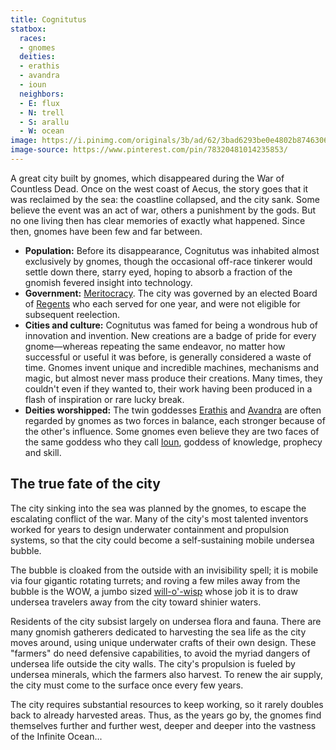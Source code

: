 ```yaml
---
title: Cognitutus
statbox:
  races:
  - gnomes
  deities:
  - erathis
  - avandra
  - ioun
  neighbors:
  - E: flux
  - N: trell
  - S: arallu
  - W: ocean
image: https://i.pinimg.com/originals/3b/ad/62/3bad6293be0e4802b87463065e98b213.png
image-source: https://www.pinterest.com/pin/78320481014235853/
---
```

A great city built by gnomes, which disappeared during the War of Countless Dead. Once on the west coast of Aecus, the story goes that it was reclaimed by the sea: the coastline collapsed, and the city sank. Some believe the event was an act of war, others a punishment by the gods. But no one living then has clear memories of exactly what happened. Since then, gnomes have been few and far between.

* **Population:** Before its disappearance, Cognitutus was inhabited almost exclusively by gnomes, though the occasional off-race tinkerer would settle down there, starry eyed, hoping to absorb a fraction of the gnomish fevered insight into technology.
* **Government:** [Meritocracy](https://en.wikipedia.org/wiki/Meritocracy). The city was governed by an elected Board of [Regents](https://en.wikipedia.org/wiki/Regent#Other_uses) who each served for one year, and were not eligible for subsequent reelection.
* **Cities and culture:** Cognitutus was famed for being a wondrous hub of innovation and invention. New creations are a badge of pride for every gnome—whereas repeating the same endeavor, no matter how successful or useful it was before, is generally considered a waste of time. Gnomes invent unique and incredible machines, mechanisms and magic, but almost never mass produce their creations. Many times, they couldn't even if they wanted to, their work having been produced in a flash of inspiration or rare lucky break.
* **Deities worshipped:** The twin goddesses [Erathis](../dossiers/erathis) and [Avandra](../dossiers/avandra) are often regarded by gnomes as two forces in balance, each stronger because of the other's influence. Some gnomes even believe they are two faces of the same goddess who they call [Ioun](../dossiers/ioun), goddess of knowledge, prophecy and skill.

## The true fate of the city

The city sinking into the sea was planned by the gnomes, to escape the escalating conflict of the war. Many of the city's most talented inventors worked for years to design underwater containment and propulsion systems, so that the city could become a self-sustaining mobile undersea bubble.

The bubble is cloaked from the outside with an invisibility spell; it is mobile via four gigantic rotating turrets; and roving a few miles away from the bubble is the WOW, a jumbo sized [will-o'-wisp](https://dungeonsdragons.fandom.com/wiki/Will-o'-Wisp) whose job it is to draw undersea travelers away from the city toward shinier waters.

Residents of the city subsist largely on undersea flora and fauna. There are many gnomish gatherers dedicated to harvesting the sea life as the city moves around, using unique underwater crafts of their own design. These "farmers" do need defensive capabilities, to avoid the myriad dangers of undersea life outside the city walls. The city's propulsion is fueled by undersea minerals, which the farmers also harvest. To renew the air supply, the city must come to the surface once every few years.

The city requires substantial resources to keep working, so it rarely doubles back to already harvested areas. Thus, as the years go by, the gnomes find themselves further and further west, deeper and deeper into the vastness of the Infinite Ocean...

